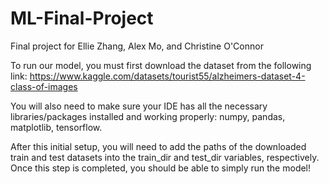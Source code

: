 # ML-Final-Project
Final project for Ellie Zhang, Alex Mo, and Christine O'Connor


To run our model, you must first download the dataset from the following link: https://www.kaggle.com/datasets/tourist55/alzheimers-dataset-4-class-of-images

You will also need to make sure your IDE has all the necessary libraries/packages installed and working properly: numpy, pandas, matplotlib, tensorflow.

After this initial setup, you will need to add the paths of the downloaded train and test datasets into the train_dir and test_dir variables, respectively. Once this step is completed, you should be able to simply run the model!
